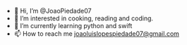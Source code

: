 - 👋 Hi, I’m @JoaoPiedade07
- 👀 I’m interested in cooking, reading and coding.
- 🌱 I’m currently learning python and swift
- 📫 How to reach me joaoluislopespiedade07@gmail.com

<!---
JoaoPiedade07/JoaoPiedade07 is a ✨ special ✨ repository because its `README.md` (this file) appears on your GitHub profile.
You can click the Preview link to take a look at your changes.
--->
